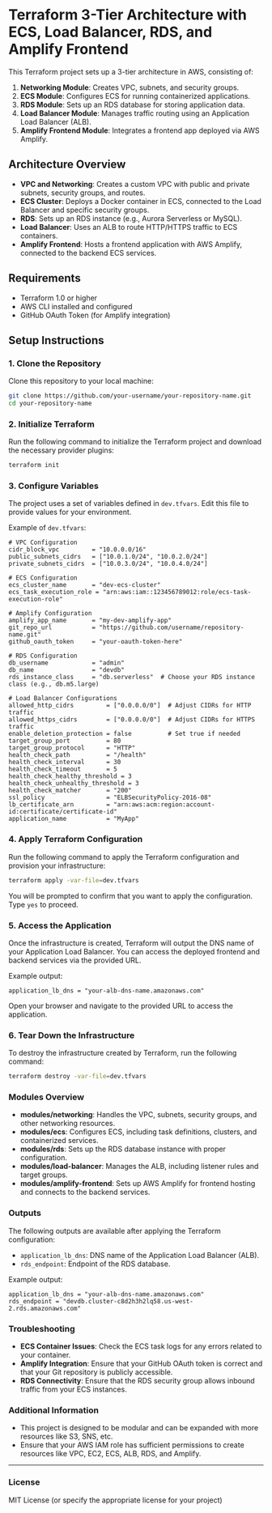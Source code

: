 
# Terraform 3-Tier Architecture with ECS, Load Balancer, RDS, and Amplify Frontend

This Terraform project sets up a 3-tier architecture in AWS, consisting of:

1. **Networking Module**: Creates VPC, subnets, and security groups.
2. **ECS Module**: Configures ECS for running containerized applications.
3. **RDS Module**: Sets up an RDS database for storing application data.
4. **Load Balancer Module**: Manages traffic routing using an Application Load Balancer (ALB).
5. **Amplify Frontend Module**: Integrates a frontend app deployed via AWS Amplify.

## Architecture Overview

- **VPC and Networking**: Creates a custom VPC with public and private subnets, security groups, and routes.
- **ECS Cluster**: Deploys a Docker container in ECS, connected to the Load Balancer and specific security groups.
- **RDS**: Sets up an RDS instance (e.g., Aurora Serverless or MySQL).
- **Load Balancer**: Uses an ALB to route HTTP/HTTPS traffic to ECS containers.
- **Amplify Frontend**: Hosts a frontend application with AWS Amplify, connected to the backend ECS services.

## Requirements

- Terraform 1.0 or higher
- AWS CLI installed and configured
- GitHub OAuth Token (for Amplify integration)

## Setup Instructions

### 1. Clone the Repository

Clone this repository to your local machine:

```bash
git clone https://github.com/your-username/your-repository-name.git
cd your-repository-name
```

### 2. Initialize Terraform

Run the following command to initialize the Terraform project and download the necessary provider plugins:

```bash
terraform init
```

### 3. Configure Variables

The project uses a set of variables defined in `dev.tfvars`. Edit this file to provide values for your environment.

Example of `dev.tfvars`:

```hcl
# VPC Configuration
cidr_block_vpc         = "10.0.0.0/16"
public_subnets_cidrs   = ["10.0.1.0/24", "10.0.2.0/24"]
private_subnets_cidrs  = ["10.0.3.0/24", "10.0.4.0/24"]

# ECS Configuration
ecs_cluster_name       = "dev-ecs-cluster"
ecs_task_execution_role = "arn:aws:iam::123456789012:role/ecs-task-execution-role"

# Amplify Configuration
amplify_app_name       = "my-dev-amplify-app"
git_repo_url           = "https://github.com/username/repository-name.git"
github_oauth_token     = "your-oauth-token-here"

# RDS Configuration
db_username            = "admin"
db_name                = "devdb"
rds_instance_class     = "db.serverless"  # Choose your RDS instance class (e.g., db.m5.large)

# Load Balancer Configurations
allowed_http_cidrs         = ["0.0.0.0/0"]  # Adjust CIDRs for HTTP traffic
allowed_https_cidrs        = ["0.0.0.0/0"]  # Adjust CIDRs for HTTPS traffic
enable_deletion_protection = false          # Set true if needed
target_group_port          = 80
target_group_protocol      = "HTTP"
health_check_path          = "/health"
health_check_interval      = 30
health_check_timeout       = 5
health_check_healthy_threshold = 3
health_check_unhealthy_threshold = 3
health_check_matcher       = "200"
ssl_policy                 = "ELBSecurityPolicy-2016-08"
lb_certificate_arn         = "arn:aws:acm:region:account-id:certificate/certificate-id"
application_name           = "MyApp"
```

### 4. Apply Terraform Configuration

Run the following command to apply the Terraform configuration and provision your infrastructure:

```bash
terraform apply -var-file=dev.tfvars
```

You will be prompted to confirm that you want to apply the configuration. Type `yes` to proceed.

### 5. Access the Application

Once the infrastructure is created, Terraform will output the DNS name of your Application Load Balancer. You can access the deployed frontend and backend services via the provided URL.

Example output:

```
application_lb_dns = "your-alb-dns-name.amazonaws.com"
```

Open your browser and navigate to the provided URL to access the application.

### 6. Tear Down the Infrastructure

To destroy the infrastructure created by Terraform, run the following command:

```bash
terraform destroy -var-file=dev.tfvars
```

### Modules Overview

- **modules/networking**: Handles the VPC, subnets, security groups, and other networking resources.
- **modules/ecs**: Configures ECS, including task definitions, clusters, and containerized services.
- **modules/rds**: Sets up the RDS database instance with proper configuration.
- **modules/load-balancer**: Manages the ALB, including listener rules and target groups.
- **modules/amplify-frontend**: Sets up AWS Amplify for frontend hosting and connects to the backend services.

### Outputs

The following outputs are available after applying the Terraform configuration:

- `application_lb_dns`: DNS name of the Application Load Balancer (ALB).
- `rds_endpoint`: Endpoint of the RDS database.

Example output:

```
application_lb_dns = "your-alb-dns-name.amazonaws.com"
rds_endpoint = "devdb.cluster-c8d2h3h2lq58.us-west-2.rds.amazonaws.com"
```

### Troubleshooting

- **ECS Container Issues**: Check the ECS task logs for any errors related to your container.
- **Amplify Integration**: Ensure that your GitHub OAuth token is correct and that your Git repository is publicly accessible.
- **RDS Connectivity**: Ensure that the RDS security group allows inbound traffic from your ECS instances.

### Additional Information

- This project is designed to be modular and can be expanded with more resources like S3, SNS, etc.
- Ensure that your AWS IAM role has sufficient permissions to create resources like VPC, EC2, ECS, ALB, RDS, and Amplify.

---

### License

MIT License (or specify the appropriate license for your project)
